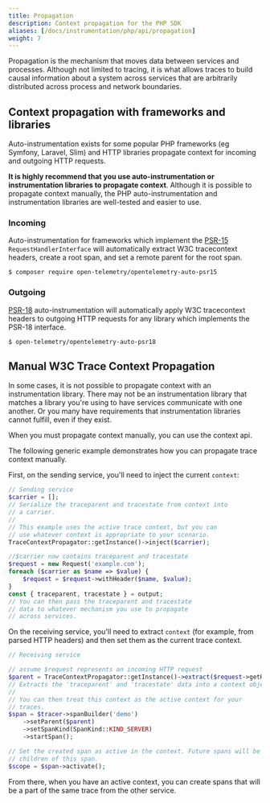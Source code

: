 ```yaml
---
title: Propagation
description: Context propagation for the PHP SDK
aliases: [/docs/instrumentation/php/api/propagation]
weight: 7
---
```


Propagation is the mechanism that moves data between services and processes.
Although not limited to tracing, it is what allows traces to build causal
information about a system across services that are arbitrarily distributed
across process and network boundaries.

## Context propagation with frameworks and libraries

Auto-instrumentation exists for some popular PHP frameworks (eg Symfony,
Laravel, Slim) and HTTP libraries propagate context for
incoming and outgoing HTTP requests.

**It is highly recommend that you use auto-instrumentation
or instrumentation libraries to propagate context**. Although it is
possible to propagate context manually, the PHP auto-instrumentation
and instrumentation libraries are well-tested and easier to use.
### Incoming

Auto-instrumentation for frameworks which implement the
[PSR-15](https://www.php-fig.org/psr/psr-15/) `RequestHandlerInterface` will
automatically extract W3C tracecontext headers, create a root span, and set a
remote parent for the root span.

```shell
$ composer require open-telemetry/opentelemetry-auto-psr15
```

### Outgoing

[PSR-18](https://www.php-fig.org/psr/psr-18/) auto-instrumentation will
automatically apply W3C tracecontext headers to outgoing HTTP requests for any
library which implements the PSR-18 interface.

```shell
$ open-telemetry/opentelemetry-auto-psr18
```

## Manual W3C Trace Context Propagation

In some cases, it is not possible to propagate context with an instrumentation
library. There may not be an instrumentation library that matches a library
you're using to have services communicate with one another. Or you many have
requirements that instrumentation libraries cannot fulfill, even if they exist.

When you must propagate context manually, you can use the context api.

The following generic example demonstrates how you can propagate trace context
manually.

First, on the sending service, you'll need to inject the current `context`:

```php
// Sending service
$carrier = [];
// Serialize the traceparent and tracestate from context into
// a carrier.
//
// This example uses the active trace context, but you can
// use whatever context is appropriate to your scenario.
TraceContextPropagator::getInstance()->inject($carrier);

//$carrier now contains traceparent and tracestate
$request = new Request('example.com');
foreach ($carrier as $name => $value) {
    $request = $request->withHeader($name, $value);
}
const { traceparent, tracestate } = output;
// You can then pass the traceparent and tracestate
// data to whatever mechanism you use to propagate
// across services.
```

On the receiving service, you'll need to extract `context` (for example, from
parsed HTTP headers) and then set them as the current trace context.

```php
// Receiving service

// assume $request represents an incoming HTTP request
$parent = TraceContextPropagator::getInstance()->extract($request->getHeaders());
// Extracts the 'traceparent' and 'tracestate' data into a context object.
//
// You can then treat this context as the active context for your
// traces.
$span = $tracer->spanBuilder('demo')
    ->setParent($parent)
    ->setSpanKind(SpanKind::KIND_SERVER)
    ->startSpan();

// Set the created span as active in the context. Future spans will be created as
// children of this span.
$scope = $span->activate();
```

From there, when you have an active context, you can create spans that will be a
part of the same trace from the other service.

